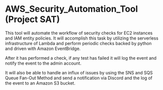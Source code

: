 # AWS_Security_Automation_Tool (Project SAT)

This tool will automate the workflow of security checks for EC2 instances and IAM entity policies. It will accomplish this task by utilizing the serverless infrastructure of Lambda and perform periodic checks backed by python and driven with Amazon EventBridge.

After it has performed a check, if any test has failed it will log the event and notify the event to the admin account.

It will also be able to handle an influx of issues by using the SNS and SQS Queue Fan-Out Method and send a notification via Discord and the log of the event to an Amazon S3 bucket.